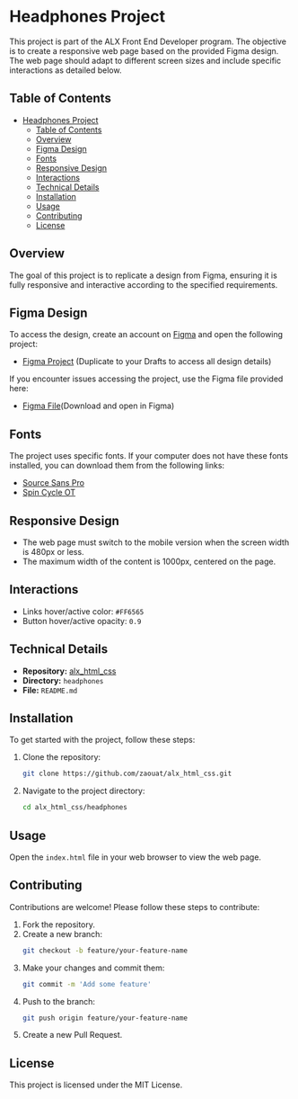 
# Headphones Project

This project is part of the ALX Front End Developer program. The objective is to create a responsive web page based on the provided Figma design. The web page should adapt to different screen sizes and include specific interactions as detailed below.

## Table of Contents

- [Headphones Project](#headphones-project)
  - [Table of Contents](#table-of-contents)
  - [Overview](#overview)
  - [Figma Design](#figma-design)
  - [Fonts](#fonts)
  - [Responsive Design](#responsive-design)
  - [Interactions](#interactions)
  - [Technical Details](#technical-details)
  - [Installation](#installation)
  - [Usage](#usage)
  - [Contributing](#contributing)
  - [License](#license)

## Overview

The goal of this project is to replicate a design from Figma, ensuring it is fully responsive and interactive according to the specified requirements.

## Figma Design

To access the design, create an account on [Figma](https://www.figma.com/login) and open the following project:

- [Figma Project](https://www.figma.com/design/TwFqqWGYvNYvxZxhdWXv4H/Holberton-School---Headphone-company?node-id=0-1) (Duplicate to your Drafts to access all design details)

If you encounter issues accessing the project, use the Figma file provided here:
- [Figma File](https://intranet.alxswe.com/rltoken/xEL6fQBeNiJTDbJpMhLZQw)(Download and open in Figma)

## Fonts

The project uses specific fonts. If your computer does not have these fonts installed, you can download them from the following links:

- [Source Sans Pro](https://www.fontsquirrel.com/fonts/source-sans-pro)
- [Spin Cycle OT](https://www.fontsquirrel.com/fonts/Spin-Cycle-OT)

## Responsive Design

- The web page must switch to the mobile version when the screen width is 480px or less.
- The maximum width of the content is 1000px, centered on the page.

## Interactions

- Links hover/active color: `#FF6565`
- Button hover/active opacity: `0.9`

## Technical Details

- **Repository:** [alx_html_css](https://github.com/zaouat/alx_html_css)
- **Directory:** `headphones`
- **File:** `README.md`

## Installation

To get started with the project, follow these steps:

1. Clone the repository:
    ```sh
    git clone https://github.com/zaouat/alx_html_css.git
    ```
2. Navigate to the project directory:
    ```sh
    cd alx_html_css/headphones
    ```

## Usage

Open the `index.html` file in your web browser to view the web page.

## Contributing

Contributions are welcome! Please follow these steps to contribute:

1. Fork the repository.
2. Create a new branch:
    ```sh
    git checkout -b feature/your-feature-name
    ```
3. Make your changes and commit them:
    ```sh
    git commit -m 'Add some feature'
    ```
4. Push to the branch:
    ```sh
    git push origin feature/your-feature-name
    ```
5. Create a new Pull Request.

## License

This project is licensed under the MIT License.
